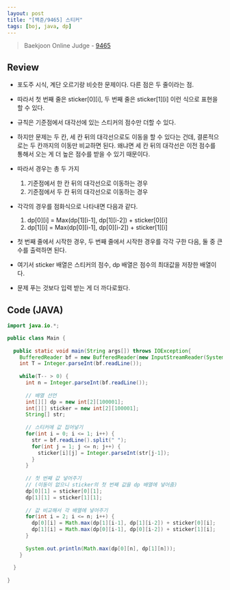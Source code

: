 ```yaml
---
layout: post
title: "[백준/9465] 스티커"
tags: [boj, java, dp]
---
```

> Baekjoon Online Judge - [9465](https://www.acmicpc.net/problem/9465)

## Review
* 포도주 시식, 계단 오르기랑 비슷한 문제이다. 다른 점은 두 줄이라는 점.
* 따라서 첫 번째 줄은 sticker[0][i], 두 번째 줄은 sticker[1][i] 이런 식으로 표현을 할 수 있다.
* 규칙은 기준점에서 대각선에 있는 스티커의 점수만 더할 수 있다.
* 하지만 문제는 두 칸, 세 칸 뒤의 대각선으로도 이동을 할 수 있다는 건데, 결론적으로는 두 칸까지의 이동만 비교하면 된다. 왜냐면 세 칸 뒤의 대각선은 이전 점수를 통해서 오는 게 더 높은 점수를 받을 수 있기 때문이다.

* 따라서 경우는 총 두 가지
  1. 기준점에서 한 칸 뒤의 대각선으로 이동하는 경우
  2. 기준점에서 두 칸 뒤의 대각선으로 이동하는 경우

* 각각의 경우를 점화식으로 나타내면 다음과 같다.
  1. dp[0][i] = Max(dp[1][i-1], dp[1][i-2]) + sticker[0][i]
  2. dp[1][i] = Max(dp[0][i-1], dp[0][i-2]) + sticker[1][i]

* 첫 번째 줄에서 시작한 경우, 두 번째 줄에서 시작한 경우를 각각 구한 다음, 둘 중 큰 수를 출력하면 된다.
* 여기서 sticker 배열은 스티커의 점수, dp 배열은 점수의 최대값을 저장한 배열이다.
* 문제 푸는 것보다 입력 받는 게 더 까다로웠다.

## Code (JAVA)
```java
import java.io.*;

public class Main {
  
  public static void main(String args[]) throws IOException{
    BufferedReader bf = new BufferedReader(new InputStreamReader(System.in));
    int T = Integer.parseInt(bf.readLine());
    
    while(T-- > 0) {
      int n = Integer.parseInt(bf.readLine());
      
      // 배열 선언
      int[][] dp = new int[2][100001];
      int[][] sticker = new int[2][100001];
      String[] str;
      
      // 스티커에 값 집어넣기
      for(int i = 0; i <= 1; i++) {
        str = bf.readLine().split(" ");
        for(int j = 1; j <= n; j++) {
          sticker[i][j] = Integer.parseInt(str[j-1]);
        }
      }
      
      // 첫 번째 값 넣어주기
      // (이동이 없으니 sticker의 첫 번째 값을 dp 배열에 넣어줌)
      dp[0][1] = sticker[0][1];
      dp[1][1] = sticker[1][1];
      
      // 값 비교해서 각 배열에 넣어주기
      for(int i = 2; i <= n; i++) {
        dp[0][i] = Math.max(dp[1][i-1], dp[1][i-2]) + sticker[0][i];
        dp[1][i] = Math.max(dp[0][i-1], dp[0][i-2]) + sticker[1][i];
      }
      
      System.out.println(Math.max(dp[0][n], dp[1][n]));  
    }
    
  }
  
}
```